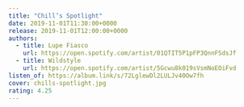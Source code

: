 ```yaml
---
title: "Chill’s Spotlight"
date: 2019-11-01T11:30:00+0000
release: 2019-11-01T12:00:00+0000
authors:
  - title: Lupe Fiasco
    url: https://open.spotify.com/artist/01QTIT5P1pFP3QnnFSdsJf
  - title: Wildstyle
    url: https://open.spotify.com/artist/5Gcwu8k019sVsmNoEOiFvd
listen_of: https://album.link/s/72LglewDl2LULJv40Ow7fh
cover: chills-spotlight.jpg
rating: 4.25
---
```

